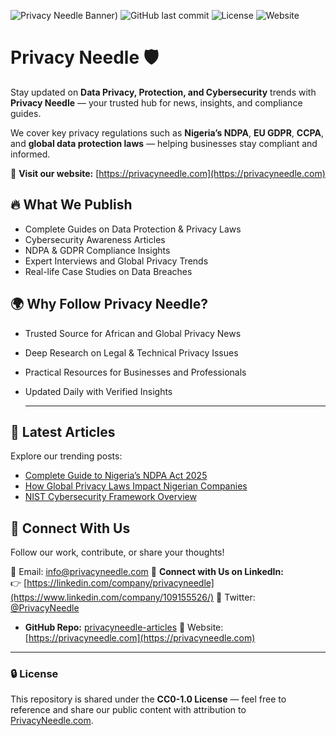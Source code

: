 ![Privacy Needle Banner](https://privacyneedle.com/wp-content/uploads/2025/09/privacy-needle-Logo.webp))
![GitHub last commit](https://img.shields.io/github/last-commit/ikeh007/privacyneedle-articles)
![License](https://img.shields.io/github/license/ikeh007/privacyneedle-articles)
![Website](https://img.shields.io/website?url=https%3A%2F%2Fprivacyneedle.com)

# Privacy Needle 🛡️

Stay updated on **Data Privacy, Protection, and Cybersecurity** trends with **Privacy Needle** — your trusted hub for news, insights, and compliance guides.  

We cover key privacy regulations such as **Nigeria’s NDPA**, **EU GDPR**, **CCPA**, and **global data protection laws** — helping businesses stay compliant and informed.  

🔗 **Visit our website:** [https://privacyneedle.com](https://privacyneedle.com)

## 🔥 What We Publish
- Complete Guides on Data Protection & Privacy Laws  
- Cybersecurity Awareness Articles  
- NDPA & GDPR Compliance Insights  
- Expert Interviews and Global Privacy Trends  
- Real-life Case Studies on Data Breaches  

## 🌍 Why Follow Privacy Needle?
- Trusted Source for African and Global Privacy News  
- Deep Research on Legal & Technical Privacy Issues  
- Practical Resources for Businesses and Professionals  
- Updated Daily with Verified Insights

  ---

## 📰 Latest Articles
Explore our trending posts:
- [Complete Guide to Nigeria’s NDPA Act 2025](https://privacyneedle.com/compliance/legislation/complete-guide-to-nigerias-ndpa-act-2025-with-gaid/)
- [How Global Privacy Laws Impact Nigerian Companies](https://privacyneedle.com/compliance/legislation/how-global-privacy-laws-impact-nigerian-companies/)
- [NIST Cybersecurity Framework Overview](https://privacyneedle.com/compliance/standards/nist-cybersecurity-framework/)


## 🧠 Connect With Us
Follow our work, contribute, or share your thoughts!

📧 Email: info@privacyneedle.com 
💼 **Connect with Us on LinkedIn:**  
👉 [https://linkedin.com/company/privacyneedle](https://www.linkedin.com/company/109155526/)
💼 Twitter: [@PrivacyNeedle](https://x.com/PrivacyNeedle) 
- **GitHub Repo:** [privacyneedle-articles](https://github.com/yourusername/privacyneedle-articles)
🔗 Website: [https://privacyneedle.com](https://privacyneedle.com)

---

### 🔒 License
This repository is shared under the **CC0-1.0 License** — feel free to reference and share our public content with attribution to [PrivacyNeedle.com](https://privacyneedle.com).

